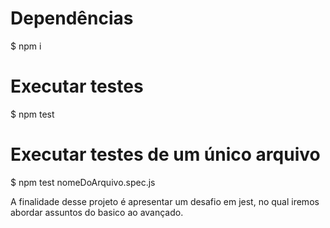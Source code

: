# Dependências
$ npm i

# Executar testes
$ npm test

# Executar testes de um único arquivo
$ npm test nomeDoArquivo.spec.js

A finalidade desse projeto é apresentar um desafio em jest, no qual iremos abordar assuntos do basico ao avançado.

